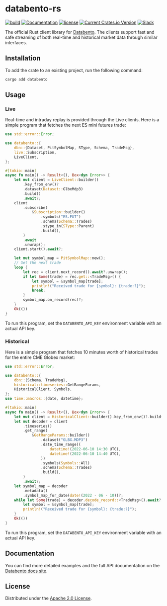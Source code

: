 # databento-rs

[![build](https://github.com/databento/databento-rs/actions/workflows/build.yaml/badge.svg)](https://github.com/databento/dbn/actions/workflows/build.yaml)
[![Documentation](https://img.shields.io/docsrs/databento)](https://docs.rs/databento/latest/databento/)
[![license](https://img.shields.io/github/license/databento/databento-rs?color=blue)](./LICENSE)
[![Current Crates.io Version](https://img.shields.io/crates/v/databento.svg)](https://crates.io/crates/databento)
[![Slack](https://img.shields.io/badge/join_Slack-community-darkblue.svg?logo=slack)](https://join.slack.com/t/databento-hq/shared_invite/zt-24oqyrub9-MellISM2cdpQ7s_7wcXosw)

The official Rust client library for [Databento](https://databento.com).
The clients support fast and safe streaming of both real-time and historical market data
through similar interfaces.

## Installation

To add the crate to an existing project, run the following command:
```sh
cargo add databento
```

## Usage

### Live

Real-time and intraday replay is provided through the Live clients.
Here is a simple program that fetches the next ES mini futures trade:

```rust
use std::error::Error;

use databento::{
    dbn::{Dataset, PitSymbolMap, SType, Schema, TradeMsg},
    live::Subscription,
    LiveClient,
};

#[tokio::main]
async fn main() -> Result<(), Box<dyn Error>> {
    let mut client = LiveClient::builder()
        .key_from_env()?
        .dataset(Dataset::GlbxMdp3)
        .build()
        .await?;
    client
        .subscribe(
            &Subscription::builder()
                .symbols("ES.FUT")
                .schema(Schema::Trades)
                .stype_in(SType::Parent)
                .build(),
        )
        .await
        .unwrap();
    client.start().await?;

    let mut symbol_map = PitSymbolMap::new();
    // Get the next trade
    loop {
        let rec = client.next_record().await?.unwrap();
        if let Some(trade) = rec.get::<TradeMsg>() {
            let symbol = &symbol_map[trade];
            println!("Received trade for {symbol}: {trade:?}");
            break;
        }
        symbol_map.on_record(rec)?;
    }
    Ok(())
}
```
To run this program, set the `DATABENTO_API_KEY` environment variable with an actual API key.

### Historical

Here is a simple program that fetches 10 minutes worth of historical trades for the entire CME Globex market:
```rust
use std::error::Error;

use databento::{
    dbn::{Schema, TradeMsg},
    historical::timeseries::GetRangeParams,
    HistoricalClient, Symbols,
};
use time::macros::{date, datetime};

#[tokio::main]
async fn main() -> Result<(), Box<dyn Error>> {
    let mut client = HistoricalClient::builder().key_from_env()?.build()?;
    let mut decoder = client
        .timeseries()
        .get_range(
            &GetRangeParams::builder()
                .dataset("GLBX.MDP3")
                .date_time_range((
                    datetime!(2022-06-10 14:30 UTC),
                    datetime!(2022-06-10 14:40 UTC),
                ))
                .symbols(Symbols::All)
                .schema(Schema::Trades)
                .build(),
        )
        .await?;
    let symbol_map = decoder
        .metadata()
        .symbol_map_for_date(date!(2022 - 06 - 10))?;
    while let Some(trade) = decoder.decode_record::<TradeMsg>().await? {
        let symbol = &symbol_map[trade];
        println!("Received trade for {symbol}: {trade:?}");
    }
    Ok(())
}
```

To run this program, set the `DATABENTO_API_KEY` environment variable with an actual API key.

## Documentation

You can find more detailed examples and the full API documentation on the [Databento docs site](https://docs.databento.com/getting-started?historical=rust&live=rust).

## License

Distributed under the [Apache 2.0 License](https://www.apache.org/licenses/LICENSE-2.0.html).
